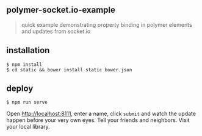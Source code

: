 polymer-socket.io-example
---
> quick example demonstrating property binding in polymer elements and updates from socket.io

installation
---
```
$ npm install
$ cd static && bower install static bower.json
```

deploy
---
```
$ npm run serve
```

Open [http://localhost:8111](http://localhost:8111), enter a name, click `submit` and watch the update happen before your very own eyes. Tell your friends and neighbors. Visit your local library.